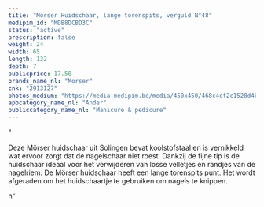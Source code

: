 ```yaml
---
title: "Mörser Huidschaar, lange torenspits, verguld N°48"
medipim_id: "MDB8DCBD3C"
status: "active"
prescription: false
weight: 24
width: 65
length: 132
depth: 7
publicprice: 17.50
brands_name_nl: "Morser"
cnk: "2913127"
photos_medium: "https://media.medipim.be/media/450x450/468c4cf2c1528d4bf821a22745ea11915dd6a3e0.jpg"
apbcategory_name_nl: "Ander"
publiccategory_name_nl: "Manicure & pedicure"
---
```

"<p>Deze Mörser huidschaar uit Solingen bevat koolstofstaal en is vernikkeld wat ervoor zorgt dat de nagelschaar niet roest. Dankzij de fijne tip is de huidschaar ideaal voor het verwijderen van losse velletjes en randjes van de nagelriem. De Mörser huidschaar heeft een lange torenspits punt. Het wordt afgeraden om het huidschaartje te gebruiken om nagels te knippen.</p>n"
